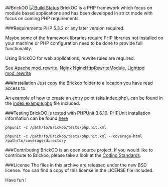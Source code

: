 
##BrickOO [![Build Status](https://secure.travis-ci.org/brickoo/brickoo.png?branch=master)](http://travis-ci.org/brickoo/brickoo)
BrickOO is a PHP framework which focus on module based applications
 and has been developed in strict mode with focus on coming PHP requirements.


###Requirements
PHP 5.3.2 or any later version required.

Maybe some of the framework libraries require PHP libraries not installed on your machine
 or PHP configuration need to be done to provide full functionality.

Using BrickOO for web applications, rewrite rules are required.

See [Apache mod_rewrite](http://httpd.apache.org/docs/2.2/mod/mod_rewrite.html),
[Nginx NginxHttpRewriteModule](http://wiki.nginx.org/NginxHttpRewriteModule),
[Lighttpd mod_rewrite](http://redmine.lighttpd.net/projects/lighttpd/wiki/Docs:ModRewrite)


###Installation
Just copy the Brickoo folder to a location you have read access to.

An example of how to create an entry point (aka index.php), can be found in the
 [index.example.php](https://github.com/brickoo/brickoo/blob/master/index.example.php) 
 file included.

###Testing
BrickOO is tested with PHPUnit 3.6.10. PHPUnit installation information can be found [here](http://www.phpunit.de/manual/3.6/en/installation.html) 

`phpunit -c /path/to/Brickoo/tests/phpunit.xml`

`phpunit -c /path/to/Brickoo/tests/phpunit.xml --coverage-html  /path/to/coverage/directory`

###Contributing
BrickOO is an open source project. If you would like to contribute to Brickoo, please take a look at the 
[Coding Standards](https://github.com/brickoo/brickoo/wiki/Coding-Standards).

###License
The files in this archive are released under the new BSD license.
You can find a copy of this license in the LICENSE file included.


Have fun !